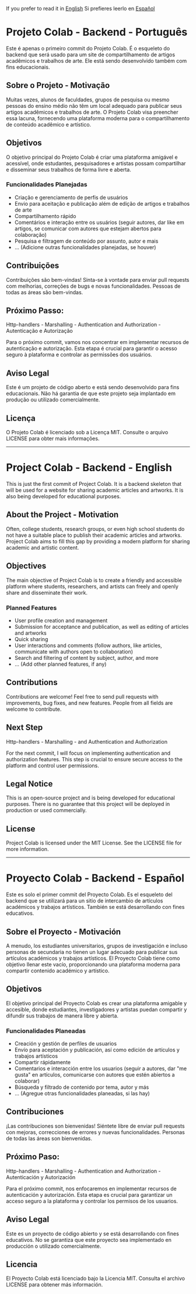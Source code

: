 If you prefer to read it in [English](#project-colab---backend---english)
Si prefieres leerlo en [Español](#proyecto-colab---backend---español)

# Projeto Colab - Backend - Português

Este é apenas o primeiro commit do Projeto Colab. É o esqueleto do backend que será usado para um site de compartilhamento de artigos acadêmicos e trabalhos de arte. Ele está sendo desenvolvido também com fins educacionais.

## Sobre o Projeto - Motivação

Muitas vezes, alunos de faculdades, grupos de pesquisa ou mesmo pessoas do ensino médio não têm um local adequado para publicar seus artigos acadêmicos e trabalhos de arte. O Projeto Colab visa preencher essa lacuna, fornecendo uma plataforma moderna para o compartilhamento de conteúdo acadêmico e artístico.

## Objetivos

O objetivo principal do Projeto Colab é criar uma plataforma amigável e acessível, onde estudantes, pesquisadores e artistas possam compartilhar e disseminar seus trabalhos de forma livre e aberta.

### Funcionalidades Planejadas

- Criação e gerenciamento de perfis de usuários
- Envio para aceitação e publicação além de edição de artigos e trabalhos de arte
- Compartilhamento rápido
- Comentários e interação entre os usuários (seguir autores, dar like em artigos, se comunicar com autores que estejam abertos para colaboração)
- Pesquisa e filtragem de conteúdo por assunto, autor e mais
- ... (Adicione outras funcionalidades planejadas, se houver)

## Contribuições

Contribuições são bem-vindas! Sinta-se à vontade para enviar pull requests com melhorias, correções de bugs e novas funcionalidades.
Pessoas de todas as áreas são bem-vindas.

## Próximo Passo:

Http-handlers - Marshalling - Authentication and Authorization - Autenticação e Autorização

Para o próximo commit, vamos nos concentrar em implementar recursos de autenticação e autorização. Esta etapa é crucial para garantir o acesso seguro à plataforma e controlar as permissões dos usuários.

## Aviso Legal

Este é um projeto de código aberto e está sendo desenvolvido para fins educacionais. Não há garantia de que este projeto seja implantado em produção ou utilizado comercialmente.

## Licença

O Projeto Colab é licenciado sob a Licença MIT. Consulte o arquivo LICENSE para obter mais informações.

---

# Project Colab - Backend - English

This is just the first commit of Project Colab. It is a backend skeleton that will be used for a website for sharing academic articles and artworks. It is also being developed for educational purposes.

## About the Project - Motivation

Often, college students, research groups, or even high school students do not have a suitable place to publish their academic articles and artworks. Project Colab aims to fill this gap by providing a modern platform for sharing academic and artistic content.

## Objectives

The main objective of Project Colab is to create a friendly and accessible platform where students, researchers, and artists can freely and openly share and disseminate their work.

### Planned Features

- User profile creation and management
- Submission for acceptance and publication, as well as editing of articles and artworks
- Quick sharing
- User interactions and comments (follow authors, like articles, communicate with authors open to collaboration)
- Search and filtering of content by subject, author, and more
- ... (Add other planned features, if any)

## Contributions

Contributions are welcome! Feel free to send pull requests with improvements, bug fixes, and new features.
People from all fields are welcome to contribute.

## Next Step

Http-handlers - Marshalling - and Authentication and Authorization 

For the next commit, I will focus on implementing authentication and authorization features. This step is crucial to ensure secure access to the platform and control user permissions.

## Legal Notice

This is an open-source project and is being developed for educational purposes. There is no guarantee that this project will be deployed in production or used commercially.

## License

Project Colab is licensed under the MIT License. See the LICENSE file for more information.

---

# Proyecto Colab - Backend - Español

Este es solo el primer commit del Proyecto Colab. Es el esqueleto del backend que se utilizará para un sitio de intercambio de artículos académicos y trabajos artísticos. También se está desarrollando con fines educativos.

## Sobre el Proyecto - Motivación

A menudo, los estudiantes universitarios, grupos de investigación e incluso personas de secundaria no tienen un lugar adecuado para publicar sus artículos académicos y trabajos artísticos. El Proyecto Colab tiene como objetivo llenar este vacío, proporcionando una plataforma moderna para compartir contenido académico y artístico.

## Objetivos

El objetivo principal del Proyecto Colab es crear una plataforma amigable y accesible, donde estudiantes, investigadores y artistas puedan compartir y difundir sus trabajos de manera libre y abierta.

### Funcionalidades Planeadas

- Creación y gestión de perfiles de usuarios
- Envío para aceptación y publicación, así como edición de artículos y trabajos artísticos
- Compartir rápidamente
- Comentarios e interacción entre los usuarios (seguir a autores, dar "me gusta" en artículos, comunicarse con autores que estén abiertos a colaborar)
- Búsqueda y filtrado de contenido por tema, autor y más
- ... (Agregue otras funcionalidades planeadas, si las hay)

## Contribuciones

¡Las contribuciones son bienvenidas! Siéntete libre de enviar pull requests con mejoras, correcciones de errores y nuevas funcionalidades.
Personas de todas las áreas son bienvenidas.

## Próximo Paso:

Http-handlers - Marshalling - Authentication and Authorization - Autenticación y Autorización

Para el próximo commit, nos enfocaremos en implementar recursos de autenticación y autorización. Esta etapa es crucial para garantizar un acceso seguro a la plataforma y controlar los permisos de los usuarios.

## Aviso Legal

Este es un proyecto de código abierto y se está desarrollando con fines educativos. No se garantiza que este proyecto sea implementado en producción o utilizado comercialmente.

## Licencia

El Proyecto Colab está licenciado bajo la Licencia MIT. Consulta el archivo LICENSE para obtener más información.

